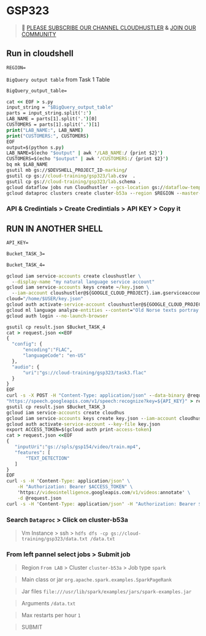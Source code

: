 # GSP323 
>🚨 [PLEASE SUBSCRIBE OUR CHANNEL CLOUDHUSTLER](https://www.youtube.com/@cloudhustlers) **&** [JOIN OUR COMMUNITY](https://chat.whatsapp.com/KBfUcSleGGEFf2Xvvm8FW3)
## Run in cloudshell
```cmd
REGION=
```
```BigQuery output table``` from Task 1 Table 
```cmd
BigQuery_output_table=
```
```cmd
cat << EOF > s.py
input_string = "$BigQuery_output_table"
parts = input_string.split(':')
LAB_NAME = parts[1].split('.')[0]
CUSTOMERS = parts[1].split('.')[1]
print("LAB_NAME:", LAB_NAME)
print("CUSTOMERS:", CUSTOMERS)
EOF
output=$(python s.py)
LAB_NAME=$(echo "$output" | awk '/LAB_NAME:/ {print $2}')
CUSTOMERS=$(echo "$output" | awk '/CUSTOMERS:/ {print $2}')
bq mk $LAB_NAME
gsutil mb gs://$DEVSHELL_PROJECT_ID-marking/
gsutil cp gs://cloud-training/gsp323/lab.csv  .
gsutil cp gs://cloud-training/gsp323/lab.schema .
gcloud dataflow jobs run Cloudhustler --gcs-location gs://dataflow-templates-$REGION/latest/GCS_Text_to_BigQuery --region $REGION --worker-machine-type e2-standard-2 --staging-location gs://$DEVSHELL_PROJECT_ID-marking/temp --parameters javascriptTextTransformGcsPath=gs://cloud-training/gsp323/lab.js,JSONPath=gs://cloud-training/gsp323/lab.schema,javascriptTextTransformFunctionName=transform,outputTable=$BigQuery_output_table,inputFilePattern=gs://cloud-training/gsp323/lab.csv,bigQueryLoadingTemporaryDirectory=gs://$DEVSHELL_PROJECT_ID-marking/bigquery_temp
gcloud dataproc clusters create cluster-b53a --region $REGION --master-machine-type e2-standard-2 --master-boot-disk-size 500 --num-workers 2 --worker-machine-type e2-standard-2 --worker-boot-disk-size 500 --image-version 2.1-debian11 --project $DEVSHELL_PROJECT_ID
```
### API & Credintials > Create Credintials > API KEY > Copy it
## RUN IN ANOTHER SHELL 
```cmd
API_KEY=
```
```cmd
Bucket_TASK_3=
```
```cmd
Bucket_TASK_4=
```
```cmd
gcloud iam service-accounts create cloushustler \
  --display-name "my natural language service account"
gcloud iam service-accounts keys create ~/key.json \
  --iam-account cloushustler@${GOOGLE_CLOUD_PROJECT}.iam.gserviceaccount.com
cloud="/home/$USER/key.json"
gcloud auth activate-service-account cloushustler@${GOOGLE_CLOUD_PROJECT}.iam.gserviceaccount.com --key-file=$cloud
gcloud ml language analyze-entities --content="Old Norse texts portray Odin as one-eyed and long-bearded, frequently wielding a spear named Gungnir and wearing a cloak and a broad hat." > result.json
gcloud auth login --no-launch-browser
```
```cmd
gsutil cp result.json $Bucket_TASK_4
cat > request.json <<EOF 
{
  "config": {
      "encoding":"FLAC",
      "languageCode": "en-US"
  },
  "audio": {
      "uri":"gs://cloud-training/gsp323/task3.flac"
  }
}
EOF
curl -s -X POST -H "Content-Type: application/json" --data-binary @request.json \
"https://speech.googleapis.com/v1/speech:recognize?key=${API_KEY}" > result.json
gsutil cp result.json $Bucket_TASK_3
gcloud iam service-accounts create cloudhus
gcloud iam service-accounts keys create key.json --iam-account cloudhus@${GOOGLE_CLOUD_PROJECT}.iam.gserviceaccount.com
gcloud auth activate-service-account --key-file key.json
export ACCESS_TOKEN=$(gcloud auth print-access-token)
cat > request.json <<EOF 
{
   "inputUri":"gs://spls/gsp154/video/train.mp4",
   "features": [
       "TEXT_DETECTION"
   ]
}
EOF
curl -s -H 'Content-Type: application/json' \
    -H "Authorization: Bearer $ACCESS_TOKEN" \
    'https://videointelligence.googleapis.com/v1/videos:annotate' \
    -d @request.json
curl -s -H 'Content-Type: application/json' -H "Authorization: Bearer $ACCESS_TOKEN" 'https://videointelligence.googleapis.com/v1/operations/OPERATION_FROM_PREVIOUS_REQUEST' > result1.json
```
### Search ```Dataproc``` > Click on cluster-b53a
>Vm Instance > ssh > ```hdfs dfs -cp gs://cloud-training/gsp323/data.txt /data.txt```
### From left pannel select jobs > Submit job
>Region ```From LAB``` > Cluster ```cluster-b53a``` > Job type ```spark```

>Main class or jar ```org.apache.spark.examples.SparkPageRank``` 

>Jar files ```file:///usr/lib/spark/examples/jars/spark-examples.jar```

>Arguments ```/data.txt```

>Max restarts per hour ```1```

> SUBMIT
